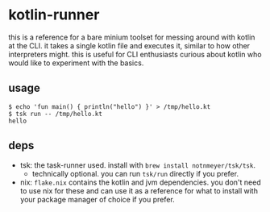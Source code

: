 # kotlin-runner

this is a reference for a bare minium toolset for messing around with kotlin at the CLI. it takes a single kotlin file and executes it, similar to how other interpreters might. this is useful for CLI enthusiasts curious about kotlin who would like to experiment with the basics.

## usage

```
$ echo 'fun main() { println("hello") }' > /tmp/hello.kt
$ tsk run -- /tmp/hello.kt
hello
```

## deps

- tsk: the task-runner used. install with `brew install notnmeyer/tsk/tsk`.
  - technically optional. you can run `tsk/run` directly if you prefer.
- nix: `flake.nix` contains the kotlin and jvm dependencies. you don't need to use nix for these and can use it as a reference for what to install with your package manager of choice if you prefer.
